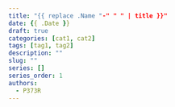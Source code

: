 ```yaml
---
title: "{{ replace .Name "-" " " | title }}"
date: {{ .Date }}
draft: true
categories: [cat1, cat2]
tags: [tag1, tag2]
description: ""
slug: ""
series: []
series_order: 1
authors:
  - P373R
---
```

